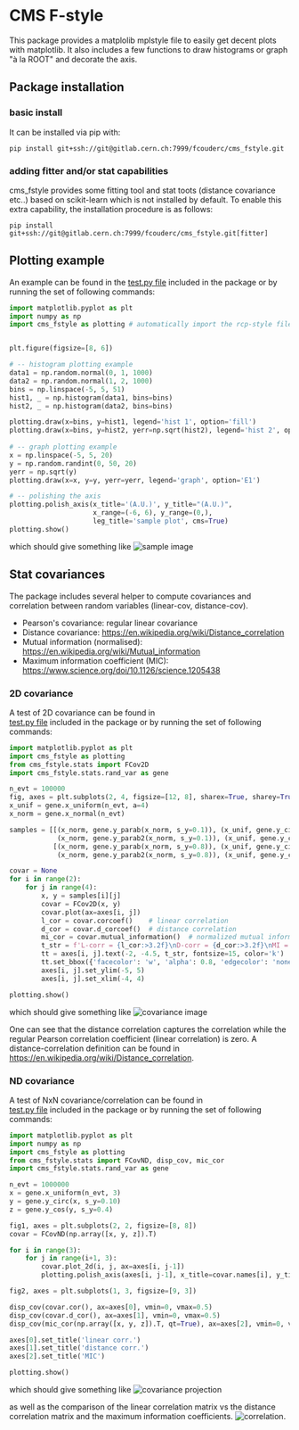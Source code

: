 # CMS F-style

This package provides a matplolib mplstyle file to easily get decent plots with matplotlib.
It also includes a few functions to draw histograms or graph "à la ROOT" and decorate the axis.

## Package installation

### basic install
It can be installed via pip with:
```shell
pip install git+ssh://git@gitlab.cern.ch:7999/fcouderc/cms_fstyle.git
```

### adding fitter and/or stat capabilities
cms_fstyle provides some fitting tool and stat toots (distance covariance etc..) 
based on scikit-learn which is not installed by default. 
To enable this extra capability, the installation procedure is as follows:
```shell
pip install git+ssh://git@gitlab.cern.ch:7999/fcouderc/cms_fstyle.git[fitter]
```


## Plotting example
An example can be found in the [test.py file](https://gitlab.cern.ch/fcouderc/cms_fstyle/-/blob/master/test.py)
 included in the package or by running the set of following commands:
```python
import matplotlib.pyplot as plt
import numpy as np
import cms_fstyle as plotting # automatically import the rcp-style file 


plt.figure(figsize=[8, 6])

# -- histogram plotting example
data1 = np.random.normal(0, 1, 1000)
data2 = np.random.normal(1, 2, 1000)
bins = np.linspace(-5, 5, 51)
hist1, _ = np.histogram(data1, bins=bins)
hist2, _ = np.histogram(data2, bins=bins)

plotting.draw(x=bins, y=hist1, legend='hist 1', option='fill')
plotting.draw(x=bins, y=hist2, yerr=np.sqrt(hist2), legend='hist 2', option='E')
    
# -- graph plotting example
x = np.linspace(-5, 5, 20)
y = np.random.randint(0, 50, 20)
yerr = np.sqrt(y)
plotting.draw(x=x, y=y, yerr=yerr, legend='graph', option='E1')

# -- polishing the axis
plotting.polish_axis(x_title='(A.U.)', y_title="(A.U.)", 
                     x_range=(-6, 6), y_range=(0,), 
                     leg_title='sample plot', cms=True)
plotting.show()
```
which should give something like ![sample image](cms_fstyle/resources/sample.png)

## Stat covariances
The package includes several helper to compute covariances and correlation 
between random variables (linear-cov, distance-cov).
- Pearson's covariance: regular linear covariance
- Distance covariance: https://en.wikipedia.org/wiki/Distance_correlation
- Mutual information (normalised): https://en.wikipedia.org/wiki/Mutual_information
- Maximum information coefficient (MIC): https://www.science.org/doi/10.1126/science.1205438


### 2D covariance
A test of 2D covariance can be found in  
[test.py file](https://gitlab.cern.ch/fcouderc/cms_fstyle/-/blob/master/test.py)
 included in the package or by running the set of following commands:

```python
import matplotlib.pyplot as plt
import cms_fstyle as plotting
from cms_fstyle.stats import FCov2D
import cms_fstyle.stats.rand_var as gene

n_evt = 100000
fig, axes = plt.subplots(2, 4, figsize=[12, 8], sharex=True, sharey=True)
x_unif = gene.x_uniform(n_evt, a=4)
x_norm = gene.x_normal(n_evt)

samples = [[(x_norm, gene.y_parab(x_norm, s_y=0.1)), (x_unif, gene.y_circ(x_unif, s_y=0.05)),
            (x_norm, gene.y_parab2(x_norm, s_y=0.1)), (x_unif, gene.y_cos(x_unif, s_y=0.10))],
           [(x_norm, gene.y_parab(x_norm, s_y=0.8)), (x_unif, gene.y_circ(x_unif, s_y=0.20)),
            (x_norm, gene.y_parab2(x_norm, s_y=0.8)), (x_unif, gene.y_cos(x_unif, s_y=1.0))]]

covar = None
for i in range(2):
    for j in range(4):
        x, y = samples[i][j]
        covar = FCov2D(x, y)
        covar.plot(ax=axes[i, j])
        l_cor = covar.corcoef()    # linear correlation
        d_cor = covar.d_corcoef()  # distance correlation
        mi_cor = covar.mutual_information()  # normalized mutual information
        t_str = f'L-corr = {l_cor:>3.2f}\nD-corr = {d_cor:>3.2f}\nMI = {mi_cor:>3.2f}'
        tt = axes[i, j].text(-2, -4.5, t_str, fontsize=15, color='k')
        tt.set_bbox({'facecolor': 'w', 'alpha': 0.8, 'edgecolor': 'none'})
        axes[i, j].set_ylim(-5, 5)
        axes[i, j].set_xlim(-4, 4)

plotting.show()
```
which should give something like ![covariance image](cms_fstyle/resources/covariance.png)

One can see that the distance correlation captures the correlation while the regular 
Pearson correlation coefficient (linear correlation) is zero. A distance-correlation definition can be found in 
 https://en.wikipedia.org/wiki/Distance_correlation.


### ND covariance
A test of NxN covariance/correlation can be found in  
[test.py file](https://gitlab.cern.ch/fcouderc/cms_fstyle/-/blob/master/test.py)
 included in the package or by running the set of following commands:

```python
import matplotlib.pyplot as plt
import numpy as np
import cms_fstyle as plotting
from cms_fstyle.stats import FCovND, disp_cov, mic_cor
import cms_fstyle.stats.rand_var as gene

n_evt = 1000000
x = gene.x_uniform(n_evt, 3)
y = gene.y_circ(x, s_y=0.10)
z = gene.y_cos(y, s_y=0.4)

fig1, axes = plt.subplots(2, 2, figsize=[8, 8])
covar = FCovND(np.array([x, y, z]).T)

for i in range(3):
    for j in range(i+1, 3):
        covar.plot_2d(i, j, ax=axes[i, j-1])
        plotting.polish_axis(axes[i, j-1], x_title=covar.names[i], y_title=covar.names[j])

fig2, axes = plt.subplots(1, 3, figsize=[9, 3])

disp_cov(covar.cor(), ax=axes[0], vmin=0, vmax=0.5)
disp_cov(covar.d_cor(), ax=axes[1], vmin=0, vmax=0.5)
disp_cov(mic_cor(np.array([x, y, z]).T, qt=True), ax=axes[2], vmin=0, vmax=0.5, colorbar=True)

axes[0].set_title('linear corr.')
axes[1].set_title('distance corr.')
axes[2].set_title('MIC')

plotting.show()
```
which should give something like 
![covariance projection](cms_fstyle/resources/covariance_proj.png)

as well as the comparison of the linear correlation matrix vs the distance correlation matrix 
and the maximum information coefficients.
![correlation](cms_fstyle/resources/correlation.png). 
